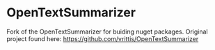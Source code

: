 OpenTextSummarizer
==================

Fork of the OpenTextSummarizer for buiding nuget packages. Original project found here: https://github.com/vrittis/OpenTextSummarizer



